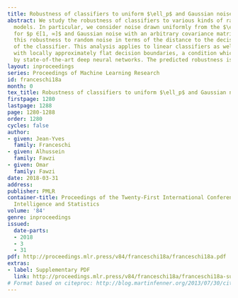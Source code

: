 ```yaml
---
title: Robustness of classifiers to uniform $\ell_p$ and Gaussian noise
abstract: We study the robustness of classifiers to various kinds of random noise
  models. In particular, we consider noise drawn uniformly from the $\ell_p$ ball
  for $p ∈[1, ∞]$ and Gaussian noise with an arbitrary covariance matrix. We characterize
  this robustness to random noise in terms of the distance to the decision boundary
  of the classifier. This analysis applies to linear classifiers as well as classifiers
  with locally approximately flat decision boundaries, a condition which is satisfied
  by state-of-the-art deep neural networks. The predicted robustness is verified experimentally.
layout: inproceedings
series: Proceedings of Machine Learning Research
id: franceschi18a
month: 0
tex_title: Robustness of classifiers to uniform $\ell_p$ and Gaussian noise
firstpage: 1280
lastpage: 1288
page: 1280-1288
order: 1280
cycles: false
author:
- given: Jean-Yves
  family: Franceschi
- given: Alhussein
  family: Fawzi
- given: Omar
  family: Fawzi
date: 2018-03-31
address: 
publisher: PMLR
container-title: Proceedings of the Twenty-First International Conference on Artificial
  Intelligence and Statistics
volume: '84'
genre: inproceedings
issued:
  date-parts:
  - 2018
  - 3
  - 31
pdf: http://proceedings.mlr.press/v84/franceschi18a/franceschi18a.pdf
extras:
- label: Supplementary PDF
  link: http://proceedings.mlr.press/v84/franceschi18a/franceschi18a-supp.pdf
# Format based on citeproc: http://blog.martinfenner.org/2013/07/30/citeproc-yaml-for-bibliographies/
---
```

